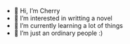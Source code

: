 - 👋 Hi, I’m Cherry
- 👀 I’m interested in writting a novel
- 🌱 I’m currently learning a lot of things
- 💞️ I’m just an ordinary people :)

<!---
080101Cherry/080101Cherry is a ✨ special ✨ repository because its `README.md` (this file) appears on your GitHub profile.
You can click the Preview link to take a look at your changes.
--->
